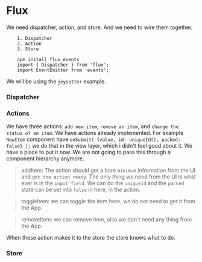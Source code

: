 # Flux
We need dispatcher, action, and store. And we need to wire them together. 

        1. Dispatcher
        2. Action
        3. Store
        
        npm install flux events
        import { Dispatcher } from 'flux';
        import EventEmitter from 'events';
        
We will be using the `jeysetter` example.
        
### Dispatcher

        
### Actions
We have three actions: `add new item`, `remove an item`, and `change the status of an item`. We have actions already implemented. For example `NewItem` component have `onSubmit( {value, id: uniqueId(), packed: false} );` we do that in the view layer, which i didn't feel good about it. We have a place to put it now. We are not going to pass this through a component hierarchy anymore. 

 
> addItem: The action should get a bare `minimum` information from the UI and `get the action ready`. The only thing we need from the UI is what ever is in the `input field`. We can do the `uniqueId` and the `packed` state can be set into `false` in here, in the action.

> toggleItem: we can toggle the item here, we do not need to get it from the App. 

> removeItem: we can remove item, also we don't need any thing from the App. 

When these action makes it to the store the store knows what to do.

### Store     